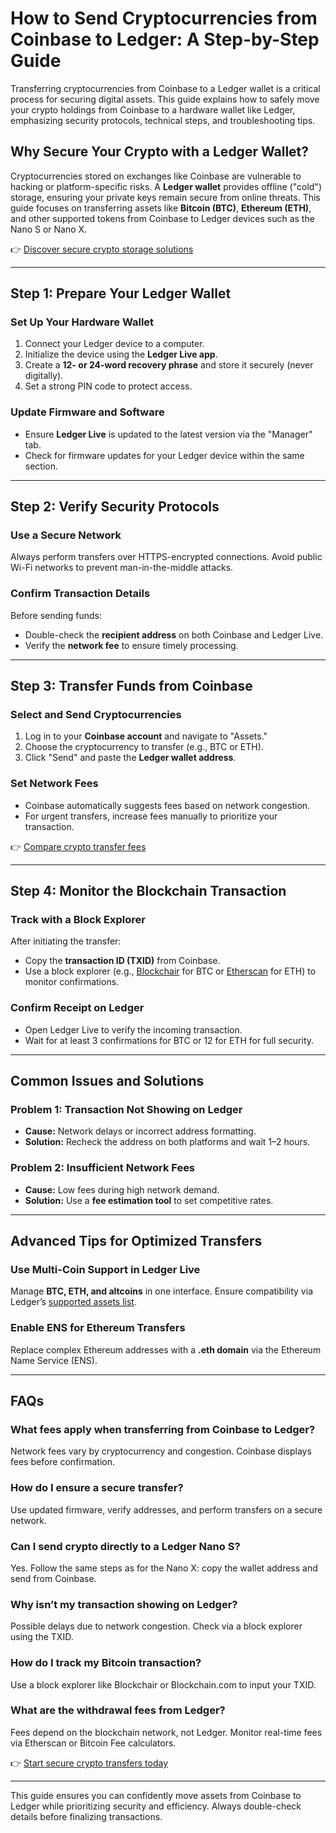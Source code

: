 # How to Send Cryptocurrencies from Coinbase to Ledger: A Step-by-Step Guide  

Transferring cryptocurrencies from Coinbase to a Ledger wallet is a critical process for securing digital assets. This guide explains how to safely move your crypto holdings from Coinbase to a hardware wallet like Ledger, emphasizing security protocols, technical steps, and troubleshooting tips.  

## Why Secure Your Crypto with a Ledger Wallet?  

Cryptocurrencies stored on exchanges like Coinbase are vulnerable to hacking or platform-specific risks. A **Ledger wallet** provides offline ("cold") storage, ensuring your private keys remain secure from online threats. This guide focuses on transferring assets like **Bitcoin (BTC)**, **Ethereum (ETH)**, and other supported tokens from Coinbase to Ledger devices such as the Nano S or Nano X.  

👉 [Discover secure crypto storage solutions](https://bit.ly/okx-bonus)  

---

## Step 1: Prepare Your Ledger Wallet  

### Set Up Your Hardware Wallet  
1. Connect your Ledger device to a computer.  
2. Initialize the device using the **Ledger Live app**.  
3. Create a **12- or 24-word recovery phrase** and store it securely (never digitally).  
4. Set a strong PIN code to protect access.  

### Update Firmware and Software  
- Ensure **Ledger Live** is updated to the latest version via the "Manager" tab.  
- Check for firmware updates for your Ledger device within the same section.  

---

## Step 2: Verify Security Protocols  

### Use a Secure Network  
Always perform transfers over HTTPS-encrypted connections. Avoid public Wi-Fi networks to prevent man-in-the-middle attacks.  

### Confirm Transaction Details  
Before sending funds:  
- Double-check the **recipient address** on both Coinbase and Ledger Live.  
- Verify the **network fee** to ensure timely processing.  

---

## Step 3: Transfer Funds from Coinbase  

### Select and Send Cryptocurrencies  
1. Log in to your **Coinbase account** and navigate to "Assets."  
2. Choose the cryptocurrency to transfer (e.g., BTC or ETH).  
3. Click "Send" and paste the **Ledger wallet address**.  

### Set Network Fees  
- Coinbase automatically suggests fees based on network congestion.  
- For urgent transfers, increase fees manually to prioritize your transaction.  

👉 [Compare crypto transfer fees](https://bit.ly/okx-bonus)  

---

## Step 4: Monitor the Blockchain Transaction  

### Track with a Block Explorer  
After initiating the transfer:  
- Copy the **transaction ID (TXID)** from Coinbase.  
- Use a block explorer (e.g., [Blockchair](https://blockchair.com/) for BTC or [Etherscan](https://etherscan.io/) for ETH) to monitor confirmations.  

### Confirm Receipt on Ledger  
- Open Ledger Live to verify the incoming transaction.  
- Wait for at least 3 confirmations for BTC or 12 for ETH for full security.  

---

## Common Issues and Solutions  

### Problem 1: Transaction Not Showing on Ledger  
- **Cause:** Network delays or incorrect address formatting.  
- **Solution:** Recheck the address on both platforms and wait 1–2 hours.  

### Problem 2: Insufficient Network Fees  
- **Cause:** Low fees during high network demand.  
- **Solution:** Use a **fee estimation tool** to set competitive rates.  

---

## Advanced Tips for Optimized Transfers  

### Use Multi-Coin Support in Ledger Live  
Manage **BTC, ETH, and altcoins** in one interface. Ensure compatibility via Ledger’s [supported assets list](https://www.ledger.com/supported-crypto-assets).  

### Enable ENS for Ethereum Transfers  
Replace complex Ethereum addresses with a **.eth domain** via the Ethereum Name Service (ENS).  

---

## FAQs  

### What fees apply when transferring from Coinbase to Ledger?  
Network fees vary by cryptocurrency and congestion. Coinbase displays fees before confirmation.  

### How do I ensure a secure transfer?  
Use updated firmware, verify addresses, and perform transfers on a secure network.  

### Can I send crypto directly to a Ledger Nano S?  
Yes. Follow the same steps as for the Nano X: copy the wallet address and send from Coinbase.  

### Why isn’t my transaction showing on Ledger?  
Possible delays due to network congestion. Check via a block explorer using the TXID.  

### How do I track my Bitcoin transaction?  
Use a block explorer like Blockchair or Blockchain.com to input your TXID.  

### What are the withdrawal fees from Ledger?  
Fees depend on the blockchain network, not Ledger. Monitor real-time fees via Etherscan or Bitcoin Fee calculators.  

👉 [Start secure crypto transfers today](https://bit.ly/okx-bonus)  

---

This guide ensures you can confidently move assets from Coinbase to Ledger while prioritizing security and efficiency. Always double-check details before finalizing transactions.